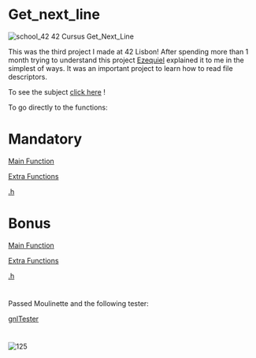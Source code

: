 # Get_next_line
![school_42](https://user-images.githubusercontent.com/94384240/170166839-7f99093f-c242-4973-bc06-dfbaf88dee59.jpeg)
42 Cursus Get_Next_Line

This was the third project I made at 42 Lisbon! After spending more than 1 month trying to understand this project 
[Ezequiel](https://github.com/zico15) explained it to me in the simplest of ways.
It was an important project to learn how to read file descriptors.

To see the subject [click here](https://github.com/jlebre/get_next_line/blob/main/get_next_line.pdf) !

To go directly to the functions:

# Mandatory
[Main Function](https://github.com/jlebre/get_next_line/blob/main/get_next_line.c)

[Extra Functions](https://github.com/jlebre/get_next_line/blob/main/get_next_line_utils.c)

[.h](https://github.com/jlebre/get_next_line/blob/main/get_next_line.h)

# Bonus
[Main Function](https://github.com/jlebre/get_next_line/blob/main/get_next_line_bonus.c)

[Extra Functions](https://github.com/jlebre/get_next_line/blob/main/get_next_line_utils_bonus.c)

[.h](https://github.com/jlebre/get_next_line/blob/main/get_next_line_bonus.h)

#

Passed Moulinette and the following tester:

[gnlTester](https://github.com/Tripouille/gnlTester)

#

![125](https://user-images.githubusercontent.com/94384240/170167072-f880e8a2-b5cb-4f85-9c19-870f9c42235f.png)
